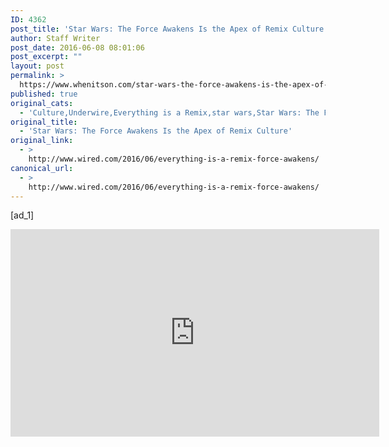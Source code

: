 ```yaml
---
ID: 4362
post_title: 'Star Wars: The Force Awakens Is the Apex of Remix Culture'
author: Staff Writer
post_date: 2016-06-08 08:01:06
post_excerpt: ""
layout: post
permalink: >
  https://www.whenitson.com/star-wars-the-force-awakens-is-the-apex-of-remix-culture/
published: true
original_cats:
  - 'Culture,Underwire,Everything is a Remix,star wars,Star Wars: The Force Awakens'
original_title:
  - 'Star Wars: The Force Awakens Is the Apex of Remix Culture'
original_link:
  - >
    http://www.wired.com/2016/06/everything-is-a-remix-force-awakens/
canonical_url:
  - >
    http://www.wired.com/2016/06/everything-is-a-remix-force-awakens/
---
```

 [ad_1]
<br><div id=""><p><iframe width="590" height="332" src="https://www.youtube.com/embed/F4gJsKZvqE4?feature=oembed" frameborder="0" allowfullscreen=""/></p>
<p>The last time we saw Matt Damon as Jason Bourne, in 2007’s <em>The Bourne Ultimatum</em>, he was <a href="https://www.youtube.com/watch?v=Tuj-gPYRG28">kicking it</a> in Manhattan’s East River, having finally escaped years of of violent double-crosses, frenetic on-foot chases, and <a href="https://www.youtube.com/watch?v=2ETruidd5lQ">sidewalk-smooshing road-derbies</a>. Now, almost a decade later, Damon is back in action (and character), and as the first full trailer for this summer’s <em>Jason Bourne</em> proves, he’s out for justice, and looking for…</p>
<p>…enh, who am I kidding? I can’t even fake my way through a straight-laced, straight-faced write-up about this trailer. It’s a new <em>Bourne</em> movie! In my house, that very phrase is invoked with Oprah-like, you-get-a-new-car glee: “<em>Newwwww Boooooouuuurrrnnne Movie!!!</em>” (I live in an annoying house.) Damon’s three <em>Bourne</em> films—including 2002’s <em>The Bourne Identity</em> and 2004’s <em>The Bourne Supremacy</em>—make up one of the best action franchises of all time, a trio of globe-cavorting, camera-shaking, deeply satisfying conspiracy thrillers in which <a href="https://www.youtube.com/watch?v=jyZU7lfGjyk&amp;t=0m53s" target="_blank">magazines become weapons</a>, <a href="https://www.youtube.com/watch?v=uLt7lXDCHQ0&amp;t=1m12s">bodies become wrecking balls</a>, and close allies become foes. I’ve spent the last few years hoping that Damon would return to the character, just so we could see him ingeniously K.O. some glowering-but-well-dressed Euro-goon with a box of crisps while waiting for the Metro.</p>
<p>So, let’s get to it: <em>Newww Booournee Mooovie</em>!! All we knew about <em>Jason Bourne</em> before today is that it involved cyber-crime and a lot of far-flung locales. But as the first trailer proves, it’s also about Bourne—the super-secret government agent with the wonky memory—trying to resolve his past, and helping former co-conspirator Nicky Parsons (Julia Stiles) when she gets caught up in a hacking conspiracy that one operative notes “could be worse than Snowden.” Cool, cool—after all, Bourne and Nicky are the classic did-they-or-didn’t-they big-screen coupling, and series director Paul Greengrass knows how to deftly expose every layer of a pulpy, powers-that-be scheme.</p>
<p>But are there also cool explosions? Yep! European motorcycle chases at night? Of course! Lots of government operatives running around a control room, trying to figure out how Bourne’s escaped them yet again?! You bet, and this time, their team includes Tommy Lee Jones and recent Oscar winner Alicia Vikander. Will they be able to contain Jason Bourne and his <a href="https://www.youtube.com/watch?v=nBB2bPwKWVg">screeching, <em>awwwww-yeah</em>-inducing Moby theme song</a>? We’ll find out when <em>Jason Bourne</em> opens July 29.</p>
<p><strong>Pause at:</strong> 1:49, when Bourne engages in some hand-to-hand combat with the help of an old chair.<br/><strong>Essential Quote:</strong> “Why would he come back now?”—Robert Dewey (Tommy Lee Jones)</p>
							<a class="visually-hidden skip-to-text-link focusable bg-white" href="#start-of-content">Go Back to Top. Skip To: Start of Article.</a>
						</div>
<br>[ad_2]
<br><a href="http://www.wired.com/2016/06/everything-is-a-remix-force-awakens/">Source </a>